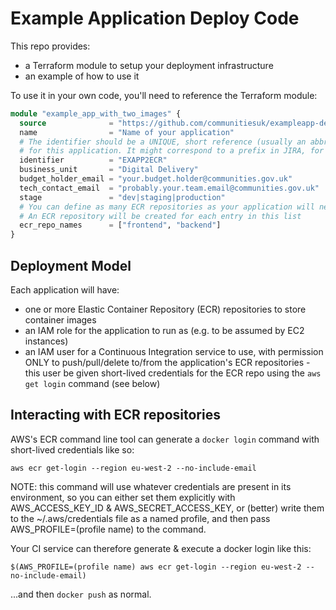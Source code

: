 # Example Application Deploy Code

This repo provides:
* a Terraform module to setup your deployment infrastructure
* an example of how to use it

To use it in your own code, you'll need to reference the Terraform module:

```terraform
module "example_app_with_two_images" {
  source              = "https://github.com/communitiesuk/exampleapp-deploy/modules/application_with_ecr"
  name                = "Name of your application"
  # The identifier should be a UNIQUE, short reference (usually an abbreviation)
  # for this application. It might correspond to a prefix in JIRA, for example.
  identifier          = "EXAPP2ECR"
  business_unit       = "Digital Delivery"
  budget_holder_email = "your.budget.holder@communities.gov.uk"
  tech_contact_email  = "probably.your.team.email@communities.gov.uk"
  stage               = "dev|staging|production"
  # You can define as many ECR repositories as your application will need.
  # An ECR repository will be created for each entry in this list
  ecr_repo_names      = ["frontend", "backend"]
}
```

## Deployment Model

Each application will have:
* one or more Elastic Container Repository (ECR) repositories to store container images
* an IAM role for the application to run as (e.g. to be assumed by EC2 instances)
* an IAM user for a Continuous Integration service to use, with permission ONLY to push/pull/delete to/from the application's ECR repositories - this user be given short-lived credentials for the ECR repo using the `aws get login` command (see below)


## Interacting with ECR repositories

AWS's ECR command line tool can generate a `docker login` command with short-lived credentials like so:
```
aws ecr get-login --region eu-west-2 --no-include-email
```
NOTE: this command will use whatever credentials are present in its environment, so you can either set them explicitly with AWS_ACCESS_KEY_ID & AWS_SECRET_ACCESS_KEY, or (better) write them to the ~/.aws/credentials file as a named profile, and then pass AWS_PROFILE=(profile name) to the command.

Your CI service can therefore generate & execute a docker login like this:
```
$(AWS_PROFILE=(profile name) aws ecr get-login --region eu-west-2 --no-include-email)
```
...and then `docker push` as normal.
